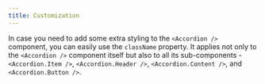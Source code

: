 ```yaml
---
title: Customization
---
```


In case you need to add some extra styling to the `<Accordion />` component, you can easily use the `className` property. It applies not only to the `<Accordion />` component itself but also to all its sub-components - `<Accordion.Item />`, `<Accordion.Header />`, `<Accordion.Content />`, and `<Accordion.Button />`.
